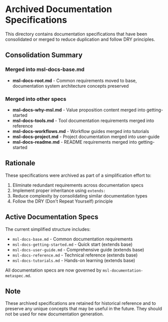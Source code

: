 # Archived Documentation Specifications

This directory contains documentation specifications that have been consolidated or merged to reduce duplication and follow DRY principles.

## Consolidation Summary

### Merged into msl-docs-base.md
- **msl-docs-root.md** - Common requirements moved to base, documentation system architecture concepts preserved

### Merged into other specs
- **msl-docs-why-msl.md** - Value proposition content merged into getting-started
- **msl-docs-tools.md** - Tool documentation requirements merged into reference
- **msl-docs-workflows.md** - Workflow guides merged into tutorials
- **msl-docs-project.md** - Project documentation merged into user-guide
- **msl-docs-readme.md** - README requirements merged into getting-started

## Rationale

These specifications were archived as part of a simplification effort to:
1. Eliminate redundant requirements across documentation specs
2. Implement proper inheritance using `extends:`
3. Reduce complexity by consolidating similar documentation types
4. Follow the DRY (Don't Repeat Yourself) principle

## Active Documentation Specs

The current simplified structure includes:
- `msl-docs-base.md` - Common documentation requirements
- `msl-docs-getting-started.md` - Quick start (extends base)
- `msl-docs-user-guide.md` - Comprehensive guide (extends base)
- `msl-docs-reference.md` - Technical reference (extends base)
- `msl-docs-tutorials.md` - Hands-on learning (extends base)

All documentation specs are now governed by `msl-documentation-metaspec.md`.

## Note

These archived specifications are retained for historical reference and to preserve any unique concepts that may be useful in the future. They should not be used for new documentation generation.